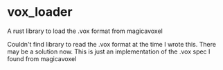 # vox_loader
A rust library to load the .vox format from magicavoxel


Couldn't find library to read the .vox format at the time I wrote this. There may be a solution now. This is just an implementation of the .vox spec I found from magicavoxel
